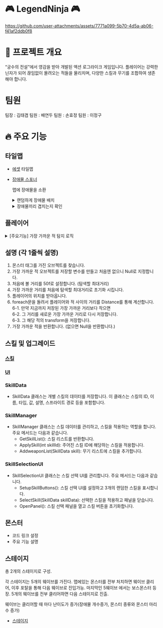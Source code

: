 # 🎮 LegendNinja 🎮

https://github.com/user-attachments/assets/7771a099-5b70-4d5a-ab06-f41af2ddb0f8


# 📌 프로젝트 개요
“궁수의 전설”에서 영감을 받아 개발된 액션 로그라이크 게임입니다. 
플레이어는 강력한 닌자가 되어 끊임없이 몰려오는 적들을 물리치며, 다양한 스킬과 무기를 조합하여 생존해야 합니다. 
# 팀원
팀장 : 김태겸
팀원 : 배연두
팀원 : 손효정
팀원 : 이정구

# 🔥 주요 기능
## 타일맵
- [에셋](https://pixel-boy.itch.io/ninja-adventure-asset-pack)
  타일맵

- [장애물 스포너](https://github.com/BeautifulMaple/LegendNinja/blob/main/Assets/Scripts/Map/ObstacleSpawner.cs)

  맵에 장애물을 소환
  <details>
  <summary>랜덤하게 장애물 배치</summary>

   ```
    public void SpawnObstacles(Vector2 position, int prefabIndex)
    {
        if (obstaclePrefabs.Length == 0) return;

        prefabIndex = Mathf.Clamp(prefabIndex, 0, obstaclePrefabs.Length - 1);
        GameObject obstacle = Instantiate(obstaclePrefabs[prefabIndex], position, Quaternion.identity);
        spawnedObstacles.Add(obstacle); //생성된 장애물을 리스트에 추가
       
    }

    Vector2 GetRandomPosition()
    {
        float x = Random.Range(-mapSize.x / 2, mapSize.x / 2);
        float y = Random.Range(-mapSize.y / 2, mapSize.y / 2);
        return new Vector2(x, y);
    }
   ```
  </details>

  <details>
    <summary>장애물끼리 겹치는지 확인</summary>
    
    ```
    private bool IsPositionOccupied(Vector2 position,List<Vector2> _spawnedPosition)
    {
        foreach (Vector2 spawnedPosiotion in _spawnedPosition)
        {
            if (Vector2.Distance(position, spawnedPosiotion) < 4f) 
            {
                return true;
            }
        }

        return false;
    }
    ```
    
  </details>
  


  

## 플레이어 
<details><summary> [주요기능] 가장 가까운 적 탐지 로직</summary>

  ```
  Transform FindCloseMonster()
  {
    GameObject[] monsters = GameObject.FindGameObjectsWithTag("Monster"); 
    Transform ClosestEnemy = null;
    float MaxDistance = 50f; 
    float ClosestDistance = MaxDistance;
    Vector2 PlayerPos = transform.position; 
    foreach (GameObject monster in monsters)
        {
            float Distance = Vector2.Distance(PlayerPos, monster.transform.position); 
            if (Distance < ClosestDistance) 
            {
                ClosestDistance = Distance; 
                ClosestEnemy = monster.transform; 
        }
    }
    return ClosestEnemy; 
  }
  ```
</details>

## 설명 (각 1줄씩 설명)<br>
1. 몬스터 태그를 가진 오브젝트를 찾습니다.<br>
2. 가장 가까운 적 오브젝트를 저장할 변수를 만들고 처음엔 없으니 Null로 지정합니다.<br>
3. 처음에 볼 거리를 50f로 설정합니다. (탐색할 최대거리)<br>
4. 가장 가까운 거리를 처음에 탐색할 최대거리로 초기화 시킵니다.<br>
5. 플레이어의 위치를 받아옵니다.<br>
6. foreach문을 돌려서 플레이어와 적 사이의 거리를 Distance를 통해 계산합니다.<br>
6-1. 만약 지금까지 저장된 가장 가까운 거리보다 작으면<br>
6-2. 그 거리를 새로운 가장 가까운 거리로 다시 저장합니다.<br>
6-3. 그 해당 적의 transform을 저장합니다.<br>
7. 가장 가까운 적을 반환합니다. (없으면 Null을 반환합니다.)<br>

## 스킬 및 업그레이드
### [스킬](https://github.com/BeautifulMaple/LegendNinja/tree/main/Assets/Scripts/Skill)
### [UI](https://github.com/BeautifulMaple/LegendNinja/blob/main/Assets/Scripts/UI/SkillSelectionUI.cs)
### SkillData
  - SkillData 클래스는 개별 스킬의 데이터를 저장합니다. 이 클래스는 스킬의 ID, 이름, 타입, 값, 설명, 스프라이트 경로 등을 포함합니다.
### SkillManager
  - SkillManager 클래스는 스킬 데이터를 관리하고, 스킬을 적용하는 역할을 합니다. 주요 메서드는 다음과 같습니다.
    - GetSkillList(): 스킬 리스트를 반환합니다.
    - ApplySkill(int skillId): 주어진 스킬 ID에 해당하는 스킬을 적용합니다.
    - AddweaponList(SkillData skill): 무기 리스트에 스킬을 추가합니다.
### SkillSelectionUI
  - SkillSelectionUI 클래스는 스킬 선택 UI를 관리합니다. 주요 메서드는 다음과 같습니다.
    - SetupSkillButtons(): 스킬 선택 UI를 설정하고 3개의 랜덤한 스킬을 표시합니다.
    - SelectSkill(SkillData skillData): 선택한 스킬을 적용하고 패널을 닫습니다.
    - OpenPanel(): 스킬 선택 패널을 열고 스킬 버튼을 초기화합니다.
## 몬스터
- 코드 링크 설정
- 주요 기능 설명
## 스테이지
총 2개의 스테이지로 구성.

각 스테이지는 5개의 웨이브를 가진다. 맵에있는 몬스터를 전부 처치하면 웨이브 클리어, 이후 포탈을 통해 다음 웨이브로 진입가능. 마지막인 5웨이브 에서는 보스몬스터 등장. 5개의 웨이브를 전부 클리어하면 다음 스테이지로 진출.

웨이브는 클리어할 때 마다 난이도가 증가(장애물 개수증가, 몬스터 종류와 몬스터 마리수 증가) 

- [스테이지](https://github.com/BeautifulMaple/LegendNinja/blob/main/Assets/Scripts/Map/WaveManager.cs)


  
